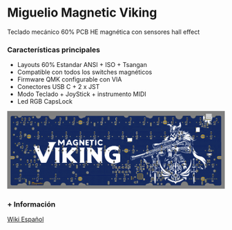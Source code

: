 # Miguelio Magnetic Viking

Teclado mecánico 60% PCB HE magnética con sensores hall effect

### Características principales

- Layouts 60% Estandar ANSI + ISO + Tsangan
- Compatible con todos los switches magnéticos
- Firmware QMK configurable con VIA
- Conectores USB C + 2 x JST
- Modo Teclado + JoyStick + instrumento MIDI
- Led RGB CapsLock

![Mechanical keyboard PCB HE hall effect](https://github.com/ci-bus/Miguelio-Magnetic-Viking/blob/master/documentation/pcb.png)

### + Información

[Wiki Español](https://github.com/ci-bus/Miguelio-Magnetic-Viking/wiki/Espa%C3%B1ol)
